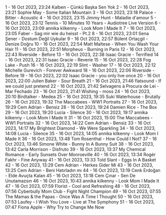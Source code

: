 1 - 16 Oct 2023, 23:24	Kalben - Çünkü Başka Sen Yok
2 - 16 Oct 2023, 23:21	Sophie May - Some Italian Mountain
3 - 16 Oct 2023, 23:18	Palace - Bitter - Acoustic
4 - 16 Oct 2023, 23:15	Jimmy Hunt - Maladie d'amour
5 - 16 Oct 2023, 23:12	Tennis - 10 Minutes 10 Years - Audiotree Live Version
6 - 16 Oct 2023, 23:09	annika kilkenny - Look Mom I Made It
7 - 16 Oct 2023, 23:05	Faber - Sag mir wie du heisst - Pt.2
8 - 16 Oct 2023, 23:01	Sena Şener - Dostum Değil Uykular
9 - 16 Oct 2023, 22:57	Bülent Ortaçgil - Denize Doğru
10 - 16 Oct 2023, 22:54	Matt Maltese - When You Wash Your Hair
11 - 16 Oct 2023, 22:51	Morpheus - Burning in Paris
12 - 16 Oct 2023, 22:43	Riverside - Before
13 - 16 Oct 2023, 22:38	Isaac Gracie - Terrified
14 - 16 Oct 2023, 22:31	Isaac Gracie - Reverie
15 - 16 Oct 2023, 22:28	Fog Lake - Push
16 - 16 Oct 2023, 22:19	Slint - Washer
17 - 16 Oct 2023, 22:12	Michelle Gurevich - Forever Awkward
18 - 16 Oct 2023, 22:06	Riverside - Before
19 - 16 Oct 2023, 22:02	Isaac Gracie - you only live once
20 - 16 Oct 2023, 22:00	Julien Baker - Sour Breath
21 - 16 Oct 2023, 21:46	flatsound - If we could just pretend
22 - 16 Oct 2023, 21:42	Selvagens à Procura de Lei - Mar Fechado
23 - 16 Oct 2023, 21:41	Wishing - moss
24 - 16 Oct 2023, 20:10	Birdtalker - Medea
25 - 16 Oct 2023, 19:35	Suki Waterhouse - Brutally
26 - 16 Oct 2023, 19:32	The Maccabees - WW1 Portraits
27 - 16 Oct 2023, 19:29	Cem Adrian - Bensiz
28 - 16 Oct 2023, 19:24	Damien Rice - The Box
29 - 16 Oct 2023, 19:20	Lucia - Silence
30 - 16 Oct 2023, 19:17	annika kilkenny - Look Mom I Made It
31 - 16 Oct 2023, 15:00	The Maccabees - WW1 Portraits
32 - 16 Oct 2023, 14:22	Cem Adrian - Bensiz
33 - 16 Oct 2023, 14:17	My Brightest Diamond - We Were Sparkling
34 - 16 Oct 2023, 14:08	Lucia - Silence
35 - 16 Oct 2023, 14:05	annika kilkenny - Look Mom I Made It
36 - 16 Oct 2023, 13:48	Tom Rosenthal - How Could I Not?
37 - 16 Oct 2023, 13:46	Simone White - Bunny In A Bunny Suit
38 - 16 Oct 2023, 13:42	Carla Morrison - Disfruto
39 - 16 Oct 2023, 13:37	My Chemical Romance - Early Sunsets Over Monroeville
40 - 16 Oct 2023, 13:34	Rogér Fakhr - Fine Anyway
41 - 16 Oct 2023, 13:33	Told Slant - Eggs In A Basket
42 - 16 Oct 2023, 13:29	Cem Adrian - Herkes Gider Mi
43 - 16 Oct 2023, 13:25	Cem Adrian - Beni Hatırladın mı
44 - 16 Oct 2023, 13:19	Cenk Erdoğan - Elde Avuçta Kalan
45 - 16 Oct 2023, 13:18	Cem Çınar - Sen De Unutamazsın
46 - 16 Oct 2023, 10:43	annika kilkenny - Look Mom I Made It
47 - 16 Oct 2023, 07:59	Florist - Cool and Refreshing
48 - 16 Oct 2023, 07:56	Cyberbully Mom Club - Fight Night Champion
49 - 16 Oct 2023, 07:55	The Mamas & the Papas - Once Was A Time I Thought
50 - 16 Oct 2023, 07:53	Laufey - I Wish You Love - Live at The Symphony
51 - 16 Oct 2023, 07:47	Fiona Apple - Why Try to Change Me Now
